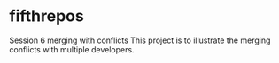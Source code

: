 # fifthrepos
Session 6 merging with conflicts
This project is to illustrate the merging conflicts with multiple developers.
